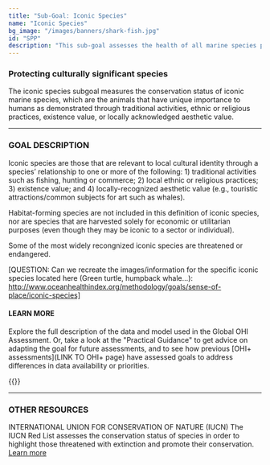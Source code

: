 ```yaml
---
title: "Sub-Goal: Iconic Species"
name: "Iconic Species"
bg_image: "/images/banners/shark-fish.jpg"
id: "SPP"
description: "This sub-goal assesses the health of all marine species present in a region, including endangered species and species in relatively good conditions. The presence of higher-risk species leads to a higher score."
---
```


### Protecting culturally significant species

The iconic species subgoal measures the conservation status of iconic marine species, which are the animals that have unique importance to humans as demonstrated through traditional activities, ethnic or religious practices, existence value, or locally acknowledged aesthetic value.

----

### GOAL DESCRIPTION

Iconic species are those that are relevant to local cultural identity through a species’ relationship to one or more of the following: 1) traditional activities such as fishing, hunting or commerce; 2) local ethnic or religious practices; 3) existence value; and 4) locally-recognized aesthetic value (e.g., touristic attractions/common subjects for art such as whales).

Habitat-forming species are not included in this definition of iconic species, nor are species that are harvested solely for economic or utilitarian purposes (even though they may be iconic to a sector or individual). 

Some of the most widely recongnized iconic species are threatened or endangered.

[QUESTION: Can we recreate the images/information for the specific iconic species located here (Green turtle, humpback whale...): http://www.oceanhealthindex.org/methodology/goals/sense-of-place/iconic-species]

#### LEARN MORE
Explore the full description of the data and model used in the Global OHI Assessment. Or, take a look at the "Practical Guidance" to get advice on adapting the goal for future assessments, and to see how previous [OHI+ assessments](LINK TO OHI+ page) have assessed goals to address differences in data availability or priorities.

{{<buttons left_text="OHI Model" left_link="https://ohi-science.org/ohiprep_v2020/globalprep/methods_doc/v2020/Supplement.html#691_iconic_species_(subgoal_of_sense_of_place)" right_text="Practical Guidance" right_link="" left_icon="/images/misc/microscope-icon.svg" right_icon="/images/misc/directions-icon.svg">}}

----

### OTHER RESOURCES
INTERNATIONAL UNION FOR CONSERVATION OF NATURE (IUCN)
The IUCN Red List assesses the conservation status of species in order to highlight those threatened with extinction and promote their conservation.
[Learn more](https://www.iucnredlist.org/)
